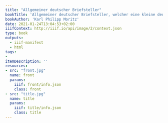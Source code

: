 ```yaml
---
title: "Allgemeiner deutscher Briefsteller"
bookTitle: 'Allgemeiner deutscher Briefsteller, welcher eine kleine deutsche Sprachlehre, die Hauptregeln des Styls und eine vollständige Beispielsammlung aller Gattungen von Briefen enthält'
bookAuthor: 'Karl Philipp Moritz'
date: 2021-01-24T13:04:53+02:00
iiifContext: http://iiif.io/api/image/2/context.json
type: book
outputs:
  - iiif-manifest
  - html
tags:
-
itemDescription: ''
resources:
- src: "front.jpg"
  name: front
  params:
    iiif: front/info.json
    class: front
- src: "title.jpg"
  name: title
  params:
    iiif: title/info.json
    class: title
---
```

